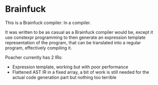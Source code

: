 # Brainfuck

This is a Brainfuck compiler. In a compiler.

It was written to be as casual as a Brainfuck compiler would be, except it use
constexpr programming to then generate an expression template representation of
the program, that can be translated into a regular program, effectively
compiling it.

Poacher currently has 2 IRs:
- Expression template, working but with poor performance
- Flattened AST IR in a fixed array, a bit of work is still needed
  for the actual code generation part but nothing too terrible
